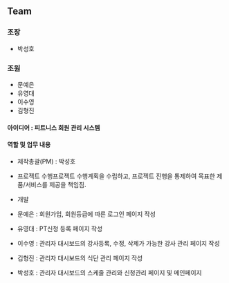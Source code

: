 ## Team
### 조장
+ 박성호

### 조원
+ 문예은
+ 유영대
+ 이수영
+ 김형진

#### 아이디어 : 피트니스 회원 관리 시스템
#### 역할 및 업무 내용
+ 제작총괄(PM) : 박성호
 + 프로젝트 수행프로젝트 수행계획을 수립하고, 프로젝트 진행을 통제하여 목표한 제품/서비스를 제공을 책임짐.

+ 개발
 + 문예은 : 회원가입, 회원등급에 따른 로그인 페이지 작성
 + 유영대 : PT신청 등록 페이지 작성
 + 이수영 : 관리자 대시보드의 강사등록, 수정, 삭제가 가능한 강사 관리 페이지 작성
 + 김형진 : 관리자 대시보드의 식단 관리 페이지 작성
 + 박성호 : 관리자 대시보드의 스케줄 관리와 신청관리 페이지 및 메인페이지 
